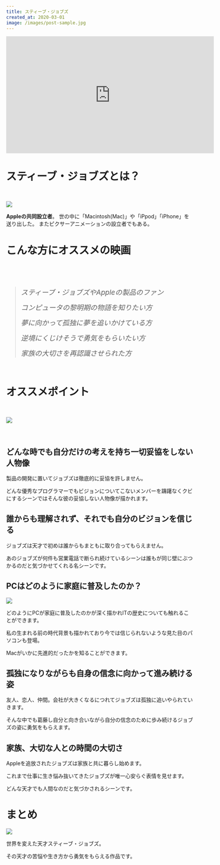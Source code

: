 ```yaml
---
title: スティーブ・ジョブズ
created_at: 2020-03-01
image: /images/post-sample.jpg
---
```


<iframe src="https://www.youtube.com/embed/lPv8Ltya0_U" width="560" height="315" frameborder="0" allowfullscreen="allowfullscreen"><span data-mce-type="bookmark" style="display: inline-block; width: 0px; overflow: hidden; line-height: 0;" class="mce_SELRES_start">﻿</span></iframe>
<h1>スティーブ・ジョブズとは？</h1>
&nbsp;

<a href="https://www.amazon.co.jp/gp/product/B009GXM2AS/ref=as_li_tl?ie=UTF8&amp;camp=247&amp;creative=1211&amp;creativeASIN=B009GXM2AS&amp;linkCode=as2&amp;tag=genki001-22&amp;linkId=353bdc57b8b356cc844c70e93119985b" target="_blank" rel="noopener"><img src="//ws-fe.amazon-adsystem.com/widgets/q?_encoding=UTF8&amp;MarketPlace=JP&amp;ASIN=B009GXM2AS&amp;ServiceVersion=20070822&amp;ID=AsinImage&amp;WS=1&amp;Format=_SL250_&amp;tag=genki001-22" border="0" /></a><img style="border: none !important; margin: 0px !important;" src="//ir-jp.amazon-adsystem.com/e/ir?t=genki001-22&amp;l=am2&amp;o=9&amp;a=B009GXM2AS" alt="" width="1" height="1" border="0" />

<strong>Appleの共同設立者</strong>。
世の中に「Macintosh(Mac)」や「iPpod」「iPhone」を送り出した。
またピクサーアニメーションの設立者でもある。
<h1>こんな方にオススメの映画</h1>
&nbsp;

&nbsp;
<blockquote><span style="font-size: 14pt;"><em>スティーブ・ジョブズやAppleの製品のファン</em></span>

<span style="font-size: 14pt;"><em>コンピュータの黎明期の物語を知りたい方</em></span>

<span style="font-size: 14pt;"><em>夢に向かって孤独に夢を追いかけている方</em></span>

<span style="font-size: 14pt;"><em>逆境にくじけそうで勇気をもらいたい方</em></span>

<span style="font-size: 14pt;"><em>家族の大切さを再認識させられた方</em></span>
</blockquote>
&nbsp;
<h1>オススメポイント</h1>
&nbsp;

<a href="https://www.amazon.co.jp/gp/product/475152223X/ref=as_li_tl?ie=UTF8&amp;camp=247&amp;creative=1211&amp;creativeASIN=475152223X&amp;linkCode=as2&amp;tag=genki001-22&amp;linkId=df2a0127391a60dc0a253ee84032882e" target="_blank" rel="noopener"><img src="//ws-fe.amazon-adsystem.com/widgets/q?_encoding=UTF8&amp;MarketPlace=JP&amp;ASIN=475152223X&amp;ServiceVersion=20070822&amp;ID=AsinImage&amp;WS=1&amp;Format=_SL250_&amp;tag=genki001-22" border="0" /></a><img style="border: none !important; margin: 0px !important;" src="//ir-jp.amazon-adsystem.com/e/ir?t=genki001-22&amp;l=am2&amp;o=9&amp;a=475152223X" alt="" width="1" height="1" border="0" />

&nbsp;
<h2>どんな時でも自分だけの考えを持ち一切妥協をしない人物像</h2>
製品の開発に置いてジョブズは徹底的に妥協を許しません。

どんな優秀なプログラマーでもビジョンについてこないメンバーを躊躇なくクビにするシーンではそんな彼の妥協しない人物像が描かれます。
<h2>誰からも理解されず、それでも自分のビジョンを信じる</h2>
ジョブズは天才で初めは誰からもまともに取り合ってもらえません。

あのジョブズが何件も営業電話で断られ続けているシーンは誰もが同じ壁にぶつかるのだと気づかせてくれる名シーンです。
<h2>PCはどのように家庭に普及したのか？</h2>
<a href="https://www.amazon.co.jp/gp/product/B07219CTMK/ref=as_li_tl?ie=UTF8&amp;camp=247&amp;creative=1211&amp;creativeASIN=B07219CTMK&amp;linkCode=as2&amp;tag=genki001-22&amp;linkId=b00d925a114ca681d032aa23defa54f2" target="_blank" rel="noopener"><img src="//ws-fe.amazon-adsystem.com/widgets/q?_encoding=UTF8&amp;MarketPlace=JP&amp;ASIN=B07219CTMK&amp;ServiceVersion=20070822&amp;ID=AsinImage&amp;WS=1&amp;Format=_SL250_&amp;tag=genki001-22" border="0" /></a><img style="border: none !important; margin: 0px !important;" src="//ir-jp.amazon-adsystem.com/e/ir?t=genki001-22&amp;l=am2&amp;o=9&amp;a=B07219CTMK" alt="" width="1" height="1" border="0" />

どのようにPCが家庭に普及したのかが深く描かれITの歴史についても触れることができます。

私の生まれる前の時代背景も描かれており今では信じられないような見た目のパソコンも登場。

Macがいかに先進的だったかを知ることができます。
<h2>孤独になりながらも自身の信念に向かって進み続ける姿</h2>
友人、恋人、仲間。会社が大きくなるにつれてジョブズは孤独に追いやられていきます。

そんな中でも葛藤し自分と向き合いながら自分の信念のために歩み続けるジョブズの姿に勇気をもらえます。
<h2>家族、大切な人との時間の大切さ</h2>
Appleを追放されたジョブズは家族と共に暮らし始めます。

これまで仕事に生き悩み抜いてきたジョブズが唯一心安らぐ表情を見せます。

どんな天才でも人間なのだと気づかされるシーンです。
<h1>まとめ</h1>
<a href="https://www.amazon.co.jp/gp/product/B00KG0X8S0/ref=as_li_tl?ie=UTF8&amp;camp=247&amp;creative=1211&amp;creativeASIN=B00KG0X8S0&amp;linkCode=as2&amp;tag=genki001-22&amp;linkId=105ff86760ae70b9d09618fedfbf5b47" target="_blank" rel="noopener"><img src="//ws-fe.amazon-adsystem.com/widgets/q?_encoding=UTF8&amp;MarketPlace=JP&amp;ASIN=B00KG0X8S0&amp;ServiceVersion=20070822&amp;ID=AsinImage&amp;WS=1&amp;Format=_SL250_&amp;tag=genki001-22" border="0" /></a><img style="border: none !important; margin: 0px !important;" src="//ir-jp.amazon-adsystem.com/e/ir?t=genki001-22&amp;l=am2&amp;o=9&amp;a=B00KG0X8S0" alt="" width="1" height="1" border="0" />

世界を変えた天才スティーブ・ジョブズ。

その天才の苦悩や生き方から勇気をもらえる作品です。

&nbsp;

&nbsp;